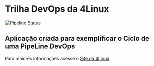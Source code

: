 # Trilha DevOps da 4Linux

<!-- Altere a Flag abaixo com sua URL do seu usuário do Github -->

![Pipeline Status](https://github.com/andersonpimentel/DevOpsLab-HelloWorld/actions/workflows/pipeline.yml/badge.svg) 

## Aplicação criada para exemplificar o Ciclo de uma PipeLine DevOps


Para maiores informações acesse o [Site da 4Linux](https://www.4linux.com.br/cursos/devops)

